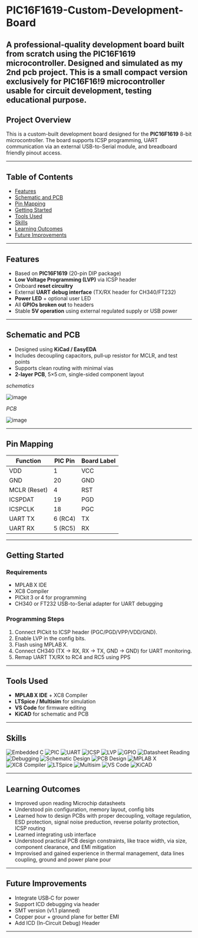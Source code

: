 # PIC16F1619-Custom-Development-Board

A professional-quality development board built from scratch using the PIC16F1619 microcontroller. Designed and simulated as my 2nd pcb project. This is a small compact version exclusively for PIC16F16!9 microcontroller usable for circuit development, testing educational purpose.
---

## Project Overview

This is a custom-built development board designed for the **PIC16F1619** 8-bit microcontroller. The board supports ICSP programming, UART communication via an external USB-to-Serial module, and breadboard friendly pinout access.

---

## Table of Contents

- [Features](#features)  
- [Schematic and PCB](#schematic-and-pcb)  
- [Pin Mapping](#pin-mapping)  
- [Getting Started](#getting-started)  
- [Tools Used](#tools-used)
- [Skills](#skills) 
- [Learning Outcomes](#learning-outcomes)  
- [Future Improvements](#future-improvements)


---

## Features

- Based on **PIC16F1619** (20-pin DIP package)  
- **Low Voltage Programming (LVP)** via ICSP header  
- Onboard **reset circuitry**  
- External **UART debug interface** (TX/RX header for CH340/FT232)  
- **Power LED** + optional user LED  
- All **GPIOs broken out** to headers  
- Stable **5V operation** using external regulated supply or USB power  

---

## Schematic and PCB

- Designed using **KiCad / EasyEDA**  
- Includes decoupling capacitors, pull‑up resistor for MCLR, and test points  
- Supports clean routing with minimal vias  
- **2-layer PCB**, 5×5 cm, single-sided component layout  

_schematics_

![image](https://github.com/user-attachments/assets/eaebf8b0-f1c7-4c44-a0ba-eeea0f0589d4)

_PCB_


![image](https://github.com/user-attachments/assets/dab0b91f-e6cc-4865-b349-4f23e1768441)

---

## Pin Mapping

| Function         | PIC Pin | Board Label |
|------------------|---------|-------------|
| VDD              | 1       | VCC         |
| GND              | 20      | GND         |
| MCLR (Reset)     | 4       | RST         |
| ICSPDAT          | 19      | PGD         |
| ICSPCLK          | 18      | PGC         |
| UART TX          | 6  (RC4)| TX          |
| UART RX          | 5  (RC5)| RX          |

---

## Getting Started

### Requirements

- MPLAB X IDE  
- XC8 Compiler  
- PICkit 3 or 4 for programming  
- CH340 or FT232 USB-to-Serial adapter for UART debugging  

### Programming Steps

1. Connect PICkit to ICSP header (PGC/PGD/VPP/VDD/GND).  
2. Enable LVP in the config bits.  
3. Flash using MPLAB X.  
4. Connect CH340 (TX → RX, RX → TX, GND → GND) for UART monitoring.
5. Remap UART TX/RX to RC4 and RC5 using PPS

---

## Tools Used

- **MPLAB X IDE** + XC8 Compiler  
- **LTSpice / Multisim** for simulation  
- **VS Code** for firmware editing  
- **KiCAD** for schematic and PCB  

---

## Skills

![Embedded C](https://img.shields.io/badge/Embedded%20C-Firmware-informational)
![PIC](https://img.shields.io/badge/PIC-MCU-yellow?logo=microchip)
![UART](https://img.shields.io/badge/UART-Serial--Comm-yellowgreen)
![ICSP](https://img.shields.io/badge/ICSP-InCircuitProgramming-lightblue)
![LVP](https://img.shields.io/badge/LVP-LowVoltageProgramming-green)
![GPIO](https://img.shields.io/badge/GPIO-GeneralIO-success)
![Datasheet Reading](https://img.shields.io/badge/Datasheet%20Reading-✓-important)
![Debugging](https://img.shields.io/badge/Debugging-Handson-ff8c00)
![Schematic Design](https://img.shields.io/badge/Schematic--Design-EasyEDA/KiCAD-brightgreen)
![PCB Design](https://img.shields.io/badge/PCB--Design-2Layer-green)
![MPLAB X](https://img.shields.io/badge/MPLAB--X-IDE-red?logo=microchip)
![XC8 Compiler](https://img.shields.io/badge/XC8-Compiler-blueviolet)
![LTSpice](https://img.shields.io/badge/LTSpice-Simulation-orange)
![Multisim](https://img.shields.io/badge/NI%20Multisim-CircuitSim-yellowgreen)
![VS Code](https://img.shields.io/badge/VS%20Code-Editor-blue?logo=visualstudiocode)
![KiCAD](https://img.shields.io/badge/KiCAD-PCBTool-brightgreen?logo=kicad)

---

## Learning Outcomes

- Improved upon reading Microchip datasheets  
- Understood pin configuration, memory layout, config bits  
- Learned how to design PCBs with proper decoupling, voltage regulation, ESD protection, signal noise preduction, reverse polarity protection, ICSP routing  
- Learned integrating usb interface
- Understood practical PCB design constraints, like trace width, via size, component clearance, and EMI mitigation
- Improvised and gained experience in thermal management, data lines coupling, ground and power plane pour
---

## Future Improvements

- Integrate USB‑C for power  
- Support ICD debugging via header  
- SMT version (v1.1 planned)  
- Copper pour + ground plane for better EMI
- Add ICD (In-Circuit Debug) Header

---



